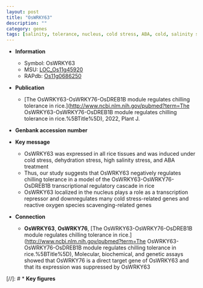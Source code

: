 ```yaml
---
layout: post
title: "OsWRKY63"
description: ""
category: genes
tags: [salinity, tolerance, nucleus, cold stress, ABA, cold, salinity stress, chilling, transcriptional regulator,  ABA , reactive oxygen species]
---
```


* **Information**  
    + Symbol: OsWRKY63  
    + MSU: [LOC_Os11g45920](http://rice.uga.edu/cgi-bin/ORF_infopage.cgi?orf=LOC_Os11g45920)  
    + RAPdb: [Os11g0686250](http://rapdb.dna.affrc.go.jp/viewer/gbrowse_details/irgsp1?name=Os11g0686250)  

* **Publication**  
    + [The OsWRKY63-OsWRKY76-OsDREB1B module regulates chilling tolerance in rice.](http://www.ncbi.nlm.nih.gov/pubmed?term=The OsWRKY63-OsWRKY76-OsDREB1B module regulates chilling tolerance in rice.%5BTitle%5D), 2022, Plant J.

* **Genbank accession number**  

* **Key message**  
    + OsWRKY63 was expressed in all rice tissues and was induced under cold stress, dehydration stress, high salinity stress, and ABA treatment
    + Thus, our study suggests that OsWRKY63 negatively regulates chilling tolerance in a model of the OsWRKY63-OsWRKY76-OsDREB1B transcriptional regulatory cascade in rice
    + OsWRKY63 localized in the nucleus plays a role as a transcription repressor and downregulates many cold stress-related genes and reactive oxygen species scavenging-related genes

* **Connection**  
    + __OsWRKY63__, __OsWRKY76__, [The OsWRKY63-OsWRKY76-OsDREB1B module regulates chilling tolerance in rice.](http://www.ncbi.nlm.nih.gov/pubmed?term=The OsWRKY63-OsWRKY76-OsDREB1B module regulates chilling tolerance in rice.%5BTitle%5D),  Molecular, biochemical, and genetic assays showed that OsWRKY76 is a direct target gene of OsWRKY63 and that its expression was suppressed by OsWRKY63

[//]: # * **Key figures**  


